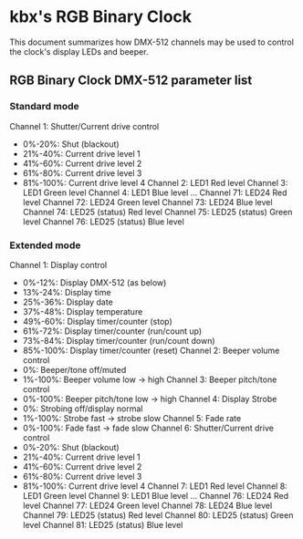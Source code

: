 # kbx's RGB Binary Clock

This document summarizes how DMX-512 channels may be used to control the clock's display LEDs and beeper.

## RGB Binary Clock DMX-512 parameter list

### Standard mode
Channel 1: Shutter/Current drive control
 - 0%-20%: Shut (blackout)
 - 21%-40%: Current drive level 1
 - 41%-60%: Current drive level 2
 - 61%-80%: Current drive level 3
 - 81%-100%: Current drive level 4
Channel 2: LED1 Red level
Channel 3: LED1 Green level
Channel 4: LED1 Blue level
 ...
Channel 71: LED24 Red level
Channel 72: LED24 Green level
Channel 73: LED24 Blue level
Channel 74: LED25 (status) Red level
Channel 75: LED25 (status) Green level
Channel 76: LED25 (status) Blue level

### Extended mode
Channel 1: Display control
 - 0%-12%: Display DMX-512 (as below)
 - 13%-24%: Display time
 - 25%-36%: Display date
 - 37%-48%: Display temperature
 - 49%-60%: Display timer/counter (stop)
 - 61%-72%: Display timer/counter (run/count up)
 - 73%-84%: Display timer/counter (run/count down)
 - 85%-100%: Display timer/counter (reset)
Channel 2: Beeper volume control
 - 0%: Beeper/tone off/muted
 - 1%-100%: Beeper volume low -> high
Channel 3: Beeper pitch/tone control
 - 0%-100%: Beeper pitch/tone low -> high
Channel 4: Display Strobe
 - 0%: Strobing off/display normal
 - 1%-100%: Strobe fast -> strobe slow
Channel 5: Fade rate
 - 0%-100%: Fade fast -> fade slow
Channel 6: Shutter/Current drive control
 - 0%-20%: Shut (blackout)
 - 21%-40%: Current drive level 1
 - 41%-60%: Current drive level 2
 - 61%-80%: Current drive level 3
 - 81%-100%: Current drive level 4
Channel 7: LED1 Red level
Channel 8: LED1 Green level
Channel 9: LED1 Blue level
 ...
Channel 76: LED24 Red level
Channel 77: LED24 Green level
Channel 78: LED24 Blue level
Channel 79: LED25 (status) Red level
Channel 80: LED25 (status) Green level
Channel 81: LED25 (status) Blue level
